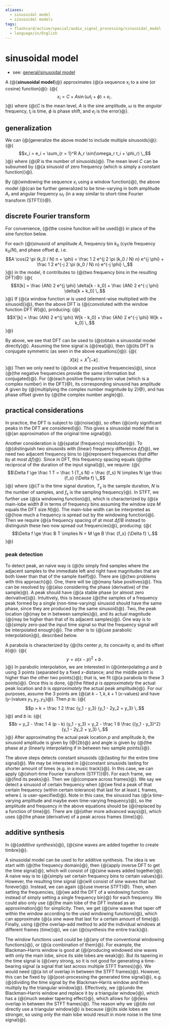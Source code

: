 ```yaml
---
aliases:
  - sinusoidal model
  - sinusoidal models
tags:
  - flashcard/active/special/audio_signal_processing/sinusoidal_model
  - language/in/English
---
```


# sinusoidal model

- see: [general/sinusoidal model](../../general/sinusoidal%20model.md)

A {@{__sinusoidal model__}@} approximates {@{a sequence $x_i$ to a sine \(or cosine\) function}@}: {@{$$x_i = C + A \sin(\omega t_i + \phi) + e_i \,.$$}@} where {@{$C$ is the mean level, $A$ is the sine amplitude, $\omega$ is the _angular_ frequency, $t_i$ is time, $\phi$ is phase shift, and $e_i$ is the error}@}. <!--SR:!2025-09-25,69,317!2025-09-25,69,317!2025-09-21,65,317!2025-09-21,65,317-->

## generalization

We can {@{generalize the above model to include multiple sinusoids}@}: {@{$$x_i = e_i + \sum_{r = 1}^R A_r \sin(\omega_r t_i + \phi_r) \,,$$}@} where {@{$R$ is the number of sinusoids}@}. The mean level $C$ can be subsumed by {@{a sinusoid of zero frequency \(which is simply a constant function\)}@}. <!--SR:!2025-09-12,56,317!2025-09-25,69,317!2025-09-25,69,317!2025-09-20,64,317-->

By {@{windowing the sequence $x_i$ using a window function}@}, the above model {@{can be further generalized to be time-varying in both amplitude $A_r$ and angular frequency $\omega_r$ \(in a way similar to short-time Fourier transform \(STFT\)\)}@}. <!--SR:!2025-09-24,68,317!2025-09-25,69,317-->

## discrete Fourier transform

For convenience, {@{the cosine function will be used}@} in place of the sine function below. <!--SR:!2025-09-18,62,317-->

For each {@{sinusoid of amplitude $A$, frequency bin $k_0$ \(cycle frequency $k_0 / N$\), and phase offset $\phi$, i.e. $$A \cos(2 \pi (k_0 / N) n + \phi) = \frac 1 2 e^{j 2 \pi (k_0 / N) n} e^{j \phi} + \frac 1 2 e^{-j 2 \pi (k_0 / N) n} e^{-j \phi} \,,$$}@} in the model, it contributes to {@{two frequency bins in the resulting DFT}@}: {@{$$X[k] = \frac {AN} 2 e^{j \phi} \delta[k - k_0] + \frac {AN} 2 e^{-j \phi} \delta[k + k_0] \,.$$}@} If {@{a window function $w$ is used \(element-wise multiplied with the sinusoid\)}@}, then the above DFT is {@{convoluted with the window function DFT $W$}@}, producing: {@{$$X'[k] = \frac {AN} 2 e^{j \phi} W[k - k_0] + \frac {AN} 2 e^{-j \phi} W[k + k_0] \,.$$}@} <!--SR:!2025-09-12,56,317!2025-09-25,69,317!2025-09-20,64,317!2025-09-15,59,317!2025-09-25,69,317!2026-01-20,140,297-->

By above, we see that DFT can be used to {@{obtain a sinusoidal model directly}@}. Assuming the time signal is {@{real}@}, then {@{its DFT is conjugate symmetric \(as seen in the above equations\)}@}: {@{$$X[k] = X^*[-k] \,.$$}@} Then we only need to {@{look at the positive frequencies}@}, since {@{the negative frequencies provide the same information but conjugated}@}. For {@{each positive frequency bin value \(which is a complex number\) in the DFT}@}, its corresponding sinusoid has amplitude $A$ given by {@{multiplying the complex number magnitude by 2}@}, and has phase offset given by {@{the complex number angle}@}. <!--SR:!2025-09-25,69,317!2025-09-17,61,317!2025-09-20,64,317!2025-09-21,65,317!2025-09-25,69,317!2025-09-21,65,317!2025-09-16,60,317!2025-09-19,63,317!2025-09-20,64,317-->

## practical considerations

In practice, the DFT is subject to {@{noise}@}, so often {@{only significant peaks in the DFT are considered}@}. This gives a sinusoidal model that is {@{an approximation of the original time signal}@}. <!--SR:!2025-09-25,69,317!2025-09-25,69,317!2025-09-12,56,317-->

Another consideration is {@{spatial \(frequency\) resolution}@}. To {@{distinguish two sinusoids with \(linear\) frequency difference $\Delta f$}@}, we need two adjacent frequency bins to {@{represent frequencies that differ by at most $\Delta f$}@}. Since in DFT, this frequency spacing equals {@{the reciprocal of the duration of the input signal}@}, we require: {@{$$\Delta f \ge \frac 1 T = \frac 1 {T_s N} = \frac {f_s} N \implies N \ge \frac {f_s} {\Delta f} \,,$$}@} where {@{$T$ is the time signal duration, $T_s$ is the sample duration, $N$ is the number of samples, and $f_s$ is the sampling frequency}@}. In STFT, we further use {@{a windowing function}@}, which is characterized by {@{a main-lobe width $B$ in terms of frequency bins assuming the window size $M$ equals the DFT size $N$}@}. The main-lobe width can be interpreted as {@{how much a frequency is spread out by the windowing function}@}. Then we require {@{a frequency spacing of at most $\Delta f / B$ instead to distinguish these two now spread out frequencies}@}, producing: {@{$$\Delta f \ge \frac B T \implies N = M \ge B \frac {f_s} {\Delta f} \,.$$}@} <!--SR:!2025-09-24,68,317!2025-09-18,62,317!2025-09-17,61,317!2025-09-12,58,317!2025-09-25,69,317!2025-09-13,57,317!2025-09-25,69,317!2025-09-25,69,317!2025-09-12,56,317!2025-09-25,69,317!2025-09-16,60,317-->

### peak detection

To detect peak, an naive way is {@{to simply find samples where the adjacent samples to the immediate left and right have magnitudes that are both lower than that of the sample itself}@}. There are {@{two problems with this approach}@}. One, there will be {@{many false positives}@}. This can be resolved by {@{also considering the phase \(derivative\) of the sample}@}. A peak should have {@{a stable phase \(or almost zero derivative\)}@}. Intuitively, this is because {@{the samples of a frequency peak formed by a single \(non-time-varying\) sinusoid should have the same phase, since they are produced by the same sinusoid}@}. Two, the peak location {@{may be in between samples}@}, and its actual magnitude {@{may be higher than that of its adjacent samples}@}. One way is to {@{simply zero-pad the input time signal so that the frequency signal will be interpolated enough}@}. The other is to {@{use parabolic interpolation}@}, described below. <!--SR:!2025-09-16,60,310!2025-09-24,68,317!2025-09-14,58,317!2025-09-18,62,317!2025-09-21,65,317!2025-09-20,64,317!2025-09-21,65,317!2025-09-12,56,317!2025-09-19,63,317!2025-09-18,62,317-->

A parabola is characterized by {@{its center $p$, its concavity $a$, and its offset $b$}@}: {@{$$y = a(x - p)^2 + b \,.$$}@} In parabolic interpolation, we are interested in {@{interpolating $p$ and $b$ using 3 points \(separated by a fixed $x$-distance; and the middle point is higher than the other two points\)}@}; that is, we fit {@{a parabola to these 3 points}@}. Once this is done, {@{the fitted $p$ is _approximately_ the actual peak location and $b$ is _approximately_ the actual peak amplitude}@}. For our purposes, assume the 3 points are {@{at $k - 1, k, k + 1$ \(_x_-values\) and have \(_y_-\)values $y_1, y_2, y_3$}@}. Then $p$ is: {@{$$p = k + \frac 1 2 \frac {y_1 - y_3} {y_1 - 2y_2 + y_3} \,.$$}@} and $b$ is: {@{$$b = y_2 - \frac 1 4 (p - k) (y_1 - y_3) = y_2 - \frac 1 8 \frac {(y_1 - y_3)^2} {y_1 - 2y_2 + y_3} \,.$$}@} After approximating the actual peak location $p$ and amplitude $b$, the sinusoid amplitude is given by {@{$2b$}@} and angle is given by {@{the phase at $p$ \(linearly interpolating if in between two sample points\)}@}. <!--SR:!2025-09-15,59,317!2026-01-12,134,297!2025-09-16,60,317!2025-09-15,59,317!2025-09-13,57,317!2025-09-05,49,297!2025-09-21,65,317!2025-09-29,58,257!2025-09-25,69,317!2025-09-14,58,317-->

The above steps detects constant sinusoids {@{lasting for the entire time signal}@}. We may be interested in {@{constant sinusoids lasting for shorter amount of times \(e.g. in a music track\)}@}. In this case, we can apply {@{short-time Fourier transform \(STFT\)}@}. For each frame, we {@{find its peaks}@}. Then we {@{compare across frames}@}. We say we detect a sinusoid of certain frequency when {@{we find a peak of that certain frequency \(within certain tolerance\) that last for at least $L$ frames, where $L$ is user-specified}@}. Note in this case, the sinusoid has {@{a time-varying amplitude and maybe even time-varying frequency}@}, so the amplitude and frequency in the above equations should be {@{replaced by a function of time}@}. There are {@{other more advanced ways}@}, which uses {@{the phase \(derivative\) of a peak across frames \(time\)}@}. <!--SR:!2025-09-25,69,317!2025-09-14,58,317!2025-09-25,69,317!2025-09-24,68,317!2025-09-23,67,310!2025-09-20,64,317!2025-09-25,69,317!2025-09-13,57,317!2025-09-14,58,317!2025-09-14,58,317-->

## additive synthesis

In {@{_additive synthesis_}@}, {@{sine waves are added together to create timbre}@}. <!--SR:!2025-09-21,65,317!2025-09-18,62,317-->

A sinusoidal model can be used to for additive synthesis. The idea is we start with {@{the frequency domain}@}, then {@{apply inverse DFT to get the time signal}@}, which will consist of {@{sine waves added together}@}. A naive way is to {@{simply set certain frequency bins to certain values}@}. However, the resulting time signal {@{will consist of sine waves that last forever}@}. Instead, we can again {@{use inverse STFT}@}. Then, when setting the frequencies, {@{we add the DFT of a windowing function instead of simply setting a single frequency bin}@} for each frequency. We could also only use {@{the main lobe of the DFT instead as an approximation}@} for simplicity. Then, we get {@{sine waves that taper off within the window according to the used windowing functions}@}, which can approximate {@{a sine wave that last for a certain amount of time}@}. Finally, using {@{the overlap–add method to add the individual windows at different frames \(time\)}@}, we can {@{synthesis the entire track}@}. <!--SR:!2025-09-21,65,317!2025-09-13,57,317!2025-09-25,69,317!2025-09-14,58,317!2025-09-25,69,317!2025-09-12,56,317!2025-09-25,69,317!2025-09-11,55,310!2025-09-13,57,317!2025-09-20,64,317!2025-09-19,63,317!2025-09-15,59,317-->

The window functions used could be {@{any of the conventional windowing functions}@}, or {@{a combination of them}@}. For example, the Blackman–Harris window is good at {@{producing windowed sine waves with only the main lobe, since its side lobes are weak}@}. But its tapering in the time signal is {@{very strong, so it is not good for generating a time-bearing signal \(a signal that last across multiple STFT frames\)}@}. We would need {@{a lot of overlap in between the STFT frames}@}. However, this can be fixed by {@{post-processing the generated time signal}@}, e.g. {@{dividing the time signal by the Blackman–Harris window and then multiply by the triangular window}@}. Effectively, we {@{undo the Blackman–Harris window and replace it by a triangular window}@}, which has a {@{much weaker tapering effect}@}, which allows for {@{less overlap in between the STFT frames}@}. The reason why we {@{do not directly use a triangular window}@} is because {@{its side lobes are stronger, so using only the main lobe would result in more noise in the time signal}@}. <!--SR:!2025-09-12,56,317!2025-09-25,69,317!2025-09-17,61,317!2025-09-25,69,317!2025-09-25,69,317!2025-09-15,59,317!2025-09-25,69,317!2025-09-19,63,317!2025-09-24,68,317!2025-09-17,61,310!2025-09-13,57,317!2025-09-20,64,317-->
